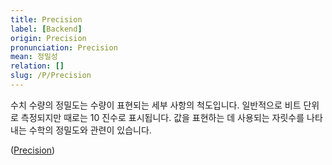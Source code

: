 ```yaml
---
title: Precision
label: [Backend]
origin: Precision
pronunciation: Precision
mean: 정밀성
relation: []
slug: /P/Precision
---
```


<content>


<p>수치 수량의 정밀도는 수량이 표현되는 세부 사항의 척도입니다. 일반적으로 비트 단위로 측정되지만 때로는 10 진수로 표시됩니다. 값을 표현하는 데 사용되는 자릿수를 나타내는 수학의 정밀도와 관련이 있습니다.</p>
<p>(<a href="https://en.wikipedia.org/wiki/Precision_(computer_science)">Precision</a>)</p>


</content>
